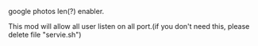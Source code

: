 google photos len(?) enabler.

This mod will allow all user listen on all port.(if you don't need this, please delete file "servie.sh")
